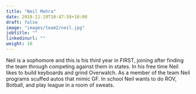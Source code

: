 ```yaml
---
title: "Neil Mehra"
date: 2018-11-19T10:47:58+10:00
draft: false
image: "images/team2/neil.jpg"
jobtitle: ""
linkedinurl: ""
weight: 10
---
```


Neil is a sophomore and this is his third year in FIRST, joining after finding the team through competing against them in states. In his free time Neil likes to build keyboards and grind Overwatch. As a member of the team Neil programs scuffed autos that mimic GF. In school Neil wants to do ROV, Botball, and play league in a room of sweats.
